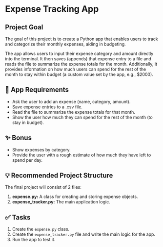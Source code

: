 # Expense Tracking App

## Project Goal
The goal of this project is to create a Python app that enables users to track and categorize their monthly expenses, aiding in budgeting.

The app allows users to input their expense category and amount directly into the terminal. It then saves (appends) that expense entry to a file and reads the file to summarize the expense totals for the month. Additionally, it provides information on how much users can spend for the rest of the month to stay within budget (a custom value set by the app, e.g., $2000).

## 🎯 App Requirements
- Ask the user to add an expense (name, category, amount).
- Save expense entries to a .csv file.
- Read the file to summarize the expense totals for that month.
- Show the user how much they can spend for the rest of the month (to stay in budget).

## ✨ Bonus
- Show expenses by category.
- Provide the user with a rough estimate of how much they have left to spend per day.

## 💡 Recommended Project Structure
The final project will consist of 2 files:

1. **expense.py:** A class for creating and storing expense objects.
2. **expense_tracker.py:** The main application logic.

## ✅ Tasks
1. Create the `expense.py` class.
2. Create the `expense_tracker.py` file and write the main logic for the app.
3. Run the app to test it.
